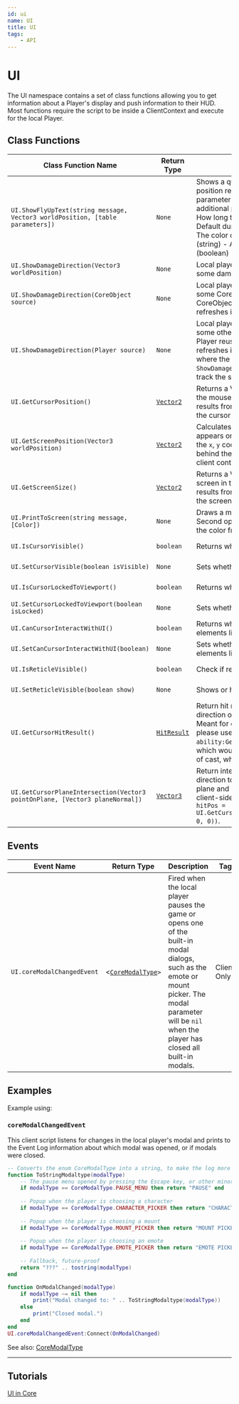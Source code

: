```yaml
---
id: ui
name: UI
title: UI
tags:
    - API
---
```


# UI

The UI namespace contains a set of class functions allowing you to get information about a Player's display and push information to their HUD. Most functions require the script to be inside a ClientContext and execute for the local Player.

## Class Functions

| Class Function Name | Return Type | Description | Tags |
| -------------- | ----------- | ----------- | ---- |
| `UI.ShowFlyUpText(string message, Vector3 worldPosition, [table parameters])` | `None` | Shows a quick text on screen that tracks its position relative to a world position. The last parameter is an optional table containing additional parameters: duration (number) - How long the text should remain on the screen. Default duration is 0.5 seconds; color (Color) - The color of the Text. Default is white; font (string) - Asset ID for the font to use; isBig (boolean) - When true, larger text is used. | Client-Only |
| `UI.ShowDamageDirection(Vector3 worldPosition)` | `None` | Local player sees an arrow pointing towards some damage source. Lasts for 5 seconds. | Client-Only |
| `UI.ShowDamageDirection(CoreObject source)` | `None` | Local player sees an arrow pointing towards some CoreObject. Multiple calls with the same CoreObject reuse the same UI indicator, but refreshes its duration. | Client-Only |
| `UI.ShowDamageDirection(Player source)` | `None` | Local player sees an arrow pointing towards some other Player. Multiple calls with the same Player reuse the same UI indicator, but refreshes its duration. The arrow points to where the source was at the moment `ShowDamageDirection` is called and does not track the source Player's movements. | Client-Only |
| `UI.GetCursorPosition()` | [`Vector2`](vector2.md) | Returns a Vector2 with the `x`, `y` coordinates of the mouse cursor on the screen. Only gives results from a client context. May return `nil` if the cursor position cannot be determined. | None |
| `UI.GetScreenPosition(Vector3 worldPosition)` | [`Vector2`](vector2.md) | Calculates the location that worldPosition appears on the screen. Returns a Vector2 with the `x`, `y` coordinates, or `nil` if worldPosition is behind the camera. Only gives results from a client context. | None |
| `UI.GetScreenSize()` | [`Vector2`](vector2.md) | Returns a Vector2 with the size of the Player's screen in the `x`, `y` coordinates. Only gives results from a client context. May return `nil` if the screen size cannot be determined. | None |
| `UI.PrintToScreen(string message, [Color])` | `None` | Draws a message on the corner of the screen. Second optional Color parameter can change the color from the default white. | Client-Only |
| `UI.IsCursorVisible()` | `boolean` | Returns whether the cursor is visible. | Client-Only |
| `UI.SetCursorVisible(boolean isVisible)` | `None` | Sets whether the cursor is visible. | Client-Only |
| `UI.IsCursorLockedToViewport()` | `boolean` | Returns whether to lock cursor in viewport. | Client-Only |
| `UI.SetCursorLockedToViewport(boolean isLocked)` | `None` | Sets whether to lock cursor in viewport. | Client-Only |
| `UI.CanCursorInteractWithUI()` | `boolean` | Returns whether the cursor can interact with UI elements like buttons. | Client-Only |
| `UI.SetCanCursorInteractWithUI(boolean)` | `None` | Sets whether the cursor can interact with UI elements like buttons. | Client-Only |
| `UI.IsReticleVisible()` | `boolean` | Check if reticle is visible. | Client-Only |
| `UI.SetReticleVisible(boolean show)` | `None` | Shows or hides the reticle for the Player. | Client-Only |
| `UI.GetCursorHitResult()` | [`HitResult`](hitresult.md) | Return hit result from local client's view in direction of the Projected cursor position. Meant for client-side use only, for Ability cast, please use `ability:GetTargetData():GetHitPosition()`, which would contain cursor hit position at time of cast, when in top-down camera mode. | Client-Only |
| `UI.GetCursorPlaneIntersection(Vector3 pointOnPlane, [Vector3 planeNormal])` | [`Vector3`](vector3.md) | Return intersection from local client's camera direction to given plane, specified by point on plane and optionally its normal. Meant for client-side use only. Example usage: `local hitPos = UI.GetCursorPlaneIntersection(Vector3.New(0, 0, 0))`. | Client-Only |

## Events

| Event Name | Return Type | Description | Tags |
| ----- | ----------- | ----------- | ---- |
| `UI.coreModalChangedEvent` | <[`CoreModalType`](enums.md#coremodaltype)`>` | Fired when the local player pauses the game or opens one of the built-in modal dialogs, such as the emote or mount picker. The modal parameter will be `nil` when the player has closed all built-in modals. | Client-Only |

## Examples

Example using:

### `coreModalChangedEvent`

This client script listens for changes in the local player's modal and prints to the Event Log information about which modal was opened, or if modals were closed.

```lua
-- Converts the enum CoreModalType into a string, to make the log more readable
function ToStringModaltype(modalType)
    -- The pause menu opened by pressing the Escape key, or other minor pause states
    if modalType == CoreModalType.PAUSE_MENU then return "PAUSE" end
    
    -- Popup when the player is choosing a character
    if modalType == CoreModalType.CHARACTER_PICKER then return "CHARACTER PICKER" end
    
    -- Popup when the player is choosing a mount
    if modalType == CoreModalType.MOUNT_PICKER then return "MOUNT PICKER" end
    
    -- Popup when the player is choosing an emote
    if modalType == CoreModalType.EMOTE_PICKER then return "EMOTE PICKER" end
            
    -- Fallback, future-proof
    return "???" .. tostring(modalType)
end

function OnModalChanged(modalType)
    if modalType ~= nil then
        print("Modal changed to: " .. ToStringModaltype(modalType))
    else
        print("Closed modal.")
    end
end
UI.coreModalChangedEvent:Connect(OnModalChanged)
```

See also: [CoreModalType](coremodaltype.md)

---

## Tutorials

[UI in Core](../tutorials/ui_reference.md)
